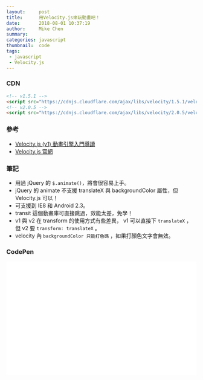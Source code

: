 ```yaml
---
layout:     post
title:      用Velocity.js來玩動畫吧！
date:       2018-08-01 10:37:19
author:     Mike Chen
summary:    
categories: javascript
thumbnail:  code
tags:
 - javascript
 - Velocity.js 
---
```


### CDN

```html
<!-- v1.5.1 -->
<script src="https://cdnjs.cloudflare.com/ajax/libs/velocity/1.5.1/velocity.min.js"></script>
<!-- v2.0.5 -->
<script src="https://cdnjs.cloudflare.com/ajax/libs/velocity/2.0.5/velocity.min.js"></script>
```

### 參考
* [Velocity.js (v1) 動畫引擎入門導讀](https://www.youtube.com/watch?v=u6Y8nn3GUHY)
* [Velocity.js 官網](http://velocityjs.org/)

### 筆記
* 用過 jQuery 的 `$.animate()`，將會很容易上手。
* jQuery 的 animate 不支援 translateX 與 backgroundColor 屬性，但 Velocity.js 可以！
* 可支援到 IE8 和 Android 2.3。
* transit 這個動畫庫可直接跳過，效能太差，免學！
* v1 與 v2 在 transform 的使用方式有些差異， v1 可以直接下 `translateX` ， 但 v2 要 `transform: translateX` 。
* velocity 內 `backgroundColor 只能打色碼` ，如果打顏色文字會無效。

### CodePen
<div class="iframe-rwd">
    <iframe scrolling='no' title='Velocity.js' src='//codepen.io/mikechen2017/embed/VByeXy/?height=265&theme-id=0&default-tab=js,result&embed-version=2' frameborder='no' allowtransparency='true' allowfullscreen='true' style='width: 100%;'>See the Pen <a href='https://codepen.io/mikechen2017/pen/VByeXy/'>Velocity.js</a> by Mike Chen (<a href='https://codepen.io/mikechen2017'>@mikechen2017</a>) on <a href='https://codepen.io'>CodePen</a>.
</iframe>
</div>


<div class="iframe-rwd">
    <iframe scrolling='no' title='Velocity.js - rotate' src='//codepen.io/mikechen2017/embed/xJpNqp/?height=265&theme-id=0&default-tab=js,result&embed-version=2' frameborder='no' allowtransparency='true' allowfullscreen='true' style='width: 100%;'>See the Pen <a href='https://codepen.io/mikechen2017/pen/xJpNqp/'>Velocity.js - rotate</a> by Mike Chen (<a href='https://codepen.io/mikechen2017'>@mikechen2017</a>) on <a href='https://codepen.io'>CodePen</a>.
</iframe>
</div>
